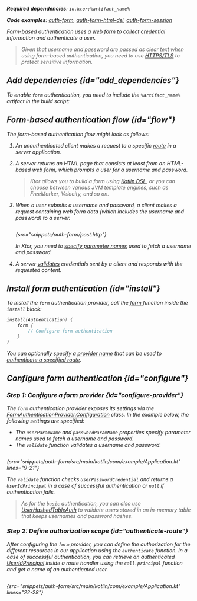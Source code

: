 [//]: # (title: Form-based authentication)

<var name="artifact_name" value="ktor-server-auth"/>

<tldr>
<p>
<b>Required dependencies</b>: <code>io.ktor:%artifact_name%</code>
</p>
<p>
<b>Code examples</b>: 
<a href="https://github.com/ktorio/ktor-documentation/tree/%current-branch%/codeSnippets/snippets/auth-form">auth-form</a>, 
<a href="https://github.com/ktorio/ktor-documentation/tree/%current-branch%/codeSnippets/snippets/auth-form-html-dsl">auth-form-html-dsl</a>,
<a href="https://github.com/ktorio/ktor-documentation/tree/%current-branch%/codeSnippets/snippets/auth-form-session">auth-form-session</a>
</p>
</tldr>

Form-based authentication uses a [web form](https://developer.mozilla.org/en-US/docs/Learn/Forms) to collect credential information and authenticate a user.

> Given that username and password are passed as clear text when using form-based authentication, you need to use [HTTPS/TLS](ssl.md) to protect sensitive information.


## Add dependencies {id="add_dependencies"}
To enable `form` authentication, you need to include the `%artifact_name%` artifact in the build script:

<include from="lib.topic" element-id="add_ktor_artifact"/>

## Form-based authentication flow {id="flow"}

The form-based authentication flow might look as follows:

1. An unauthenticated client makes a request to a specific [route](Routing_in_Ktor.md) in a server application.
1. A server returns an HTML page that consists at least from an HTML-based web form, which prompts a user for a username and password. 
   > Ktor allows you to build a form using [Kotlin DSL](html_dsl.md), or you can choose between various JVM template engines, such as FreeMarker, Velocity, and so on.
1. When a user submits a username and password, a client makes a request containing web form data (which includes the username and password) to a server.
   
   ```kotlin
   ```
   {src="snippets/auth-form/post.http"}
   
   In Ktor, you need to [specify parameter names](#configure-provider) used to fetch a username and password.

1. A server [validates](#configure-provider) credentials sent by a client and responds with the requested content.


## Install form authentication {id="install"}
To install the `form` authentication provider, call the [form](https://api.ktor.io/ktor-server/ktor-server-plugins/ktor-server-auth/io.ktor.server.auth/form.html) function inside the `install` block:

```kotlin
install(Authentication) {
    form {
        // Configure form authentication
    }
}
```

You can optionally specify a [provider name](authentication.md#provider-name) that can be used to [authenticate a specified route](#authenticate-route).

## Configure form authentication {id="configure"}

### Step 1: Configure a form provider {id="configure-provider"}
The `form` authentication provider exposes its settings via the [FormAuthenticationProvider.Configuration](https://api.ktor.io/ktor-server/ktor-server-plugins/ktor-server-auth/io.ktor.server.auth/-form-authentication-provider/-configuration/index.html) class. In the example below, the following settings are specified:
* The `userParamName` and `passwordParamName` properties specify parameter names used to fetch a username and password.
* The `validate` function validates a username and password.

```kotlin
```
{src="snippets/auth-form/src/main/kotlin/com/example/Application.kt" lines="9-21"}

The `validate` function checks `UserPasswordCredential` and returns a `UserIdPrincipal` in a case of successful authentication or `null` if authentication fails.

> As for the `basic` authentication, you can also use [UserHashedTableAuth](basic.md#validate-user-hash) to validate users stored in an in-memory table that keeps usernames and password hashes.

### Step 2: Define authorization scope {id="authenticate-route"}

After configuring the `form` provider, you can define the authorization for the different resources in our application using the `authenticate` function. In a case of successful authentication, you can retrieve an authenticated [UserIdPrincipal](https://api.ktor.io/ktor-server/ktor-server-plugins/ktor-server-auth/io.ktor.server.auth/-user-id-principal/index.html) inside a route handler using the `call.principal` function and get a name of an authenticated user.

```kotlin
```
{src="snippets/auth-form/src/main/kotlin/com/example/Application.kt" lines="22-28"}

